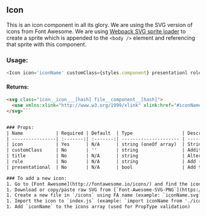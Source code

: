 ## Icon

This is an icon component in all its glory. We are using the SVG version of icons from Font Awesome. We are using [Webpack SVG sprite loader](https://github.com/kisenka/svg-sprite-loader) to create a sprite which is appended to the `<body />` element and referencing that sprite with this component.

### Usage:
```javascript
<Icon icon='iconName' customClass={styles.component} presentationl role='img' title='Descriptive text of icon appearance' />
```
#### Returns:
```html
<svg class="icon__icon___[hash] file__component__[hash]">
  <use xmlns:xlink="http://www.w3.org/1999/xlink" xlink:href="#iconName"></use>
</svg>```


### Props:
| Name            | Required | Default  | Type                  | Description                     |
| ----------------| :-------:| :-------:| --------------------- | ------------------------------- |
| icon            | Yes      | N/A      | string (oneOf array)  | String for icon name            |
| customClass     | No       | ''       | string                | Additional class name to use in the component<br><br>**Note:** CSS Module can be passed through (example: `customClass={styles.cssModule}`) |
| title           | No       | N/A      | string                | Alternative text, describes what icon is |
| role            | No       | N/A      | string                | Add (valid) role attribute to SVG|
| presentational  | No       | N/A      | bool                  | Add this prop if the icon is considered non-meaningful, or presentational only. These are icons that accompany text |

### To add a new icon:
1. Go to [Font Awesome](http://fontawesome.io/icons/) and find the icon you want to use
1. Download or copy/paste raw SVG from [`Font-Awesome-SVG-PNG`](https://github.com/encharm/Font-Awesome-SVG-PNG/tree/master/black/svg)
1. Create a new file in `/icons` using FA name (example: `iconName.svg`)
1. Import the icon to `index.js` (example: `import iconName from './icons/iconName.svg';`)
1. Add `iconName` to the icons array (used for PropType validation)
